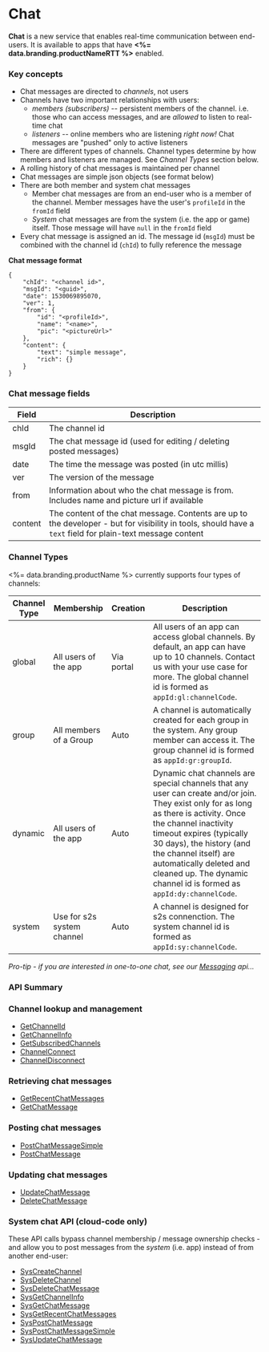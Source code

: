 # Chat

**Chat** is a new service that enables real-time communication between end-users. It is available to apps that have **<%= data.branding.productNameRTT %>** enabled.

### Key concepts

-   Chat messages are directed to _channels_, not users
-   Channels have two important relationships with users:
    -   _members (subscribers)_ -- persistent members of the channel. i.e. those who can access messages, and are _allowed_ to listen to real-time chat
    -   _listeners_ -- online members who are listening _right now!_ Chat messages are "pushed" only to active listeners
-   There are different types of channels. Channel types determine by how members and listeners are managed. See _Channel Types_ section below.
-   A rolling history of chat messages is maintained per channel
-   Chat messages are simple json objects (see format below)
-   There are both member and system chat messages
    -   Member chat messages are from an end-user who is a member of the channel. Member messages have the user's `profileId` in the `fromId` field
    -   _System_ chat messages are from the system (i.e. the app or game) itself. Those message will have `null` in the `fromId` field
-   Every chat message is assigned an id. The message id (`msgId`) must be combined with the channel id (`chId`) to fully reference the message

**Chat message format**

```
{
    "chId": "<channel id>",
    "msgId": "<guid>",
    "date": 1530069895070,
    "ver": 1,
    "from": {
        "id": "<profileId>",
        "name": "<name>",
        "pic": "<pictureUrl>"
    },
    "content": {
        "text": "simple message",
        "rich": {}
    }
}
```

### Chat message fields

| Field   | Description                                                                                                                                                |
| ------- | ---------------------------------------------------------------------------------------------------------------------------------------------------------- |
| chId    | The channel id                                                                                                                                             |
| msgId   | The chat message id (used for editing / deleting posted messages)                                                                                          |
| date    | The time the message was posted (in utc millis)                                                                                                            |
| ver     | The version of the message                                                                                                                                 |
| from    | Information about who the chat message is from. Includes name and picture url if available                                                                 |
| content | The content of the chat message. Contents are up to the developer - but for visibility in tools, should have a `text` field for plain-text message content |

### Channel Types

<%= data.branding.productName %> currently supports four types of channels:

| Channel Type | Membership                 | Creation   | Description                                                                                                                                                                                                                                                                                                                                    |
| ------------ | -------------------------- | ---------- | ---------------------------------------------------------------------------------------------------------------------------------------------------------------------------------------------------------------------------------------------------------------------------------------------------------------------------------------------- |
| global       | All users of the app       | Via portal | All users of an app can access global channels. By default, an app can have up to 10 channels. Contact us with your use case for more. The global channel id is formed as `appId:gl:channelCode`.                                                                                                                                              |
| group        | All members of a Group     | Auto       | A channel is automatically created for each group in the system. Any group member can access it. The group channel id is formed as `appId:gr:groupId`.                                                                                                                                                                                         |
| dynamic      | All users of the app       | Auto       | Dynamic chat channels are special channels that any user can create and/or join. They exist only for as long as there is activity. Once the channel inactivity timeout expires (typically 30 days), the history (and the channel itself) are automatically deleted and cleaned up. The dynamic channel id is formed as `appId:dy:channelCode`. |
| system       | Use for s2s system channel | Auto       | A channel is designed for s2s connenction. The system channel id is formed as `appId:sy:channelCode`.                                                                                                                                                                                                                                          |

_Pro-tip - if you are interested in one-to-one chat, see our [Messaging](/api/capi/messaging) api..._

### API Summary

### Channel lookup and management

-   [GetChannelId](/api/capi/chat/getchannelid)
-   [GetChannelInfo](/api/capi/chat/getchannelinfo)
-   [GetSubscribedChannels](/api/capi/chat/getsubscribedchannels)
-   [ChannelConnect](/api/capi/chat/channelconnect)
-   [ChannelDisconnect](/api/capi/chat/channeldisconnect)

### Retrieving chat messages

-   [GetRecentChatMessages](/api/capi/chat/getrecentchatmessages)
-   [GetChatMessage](/api/capi/chat/getchatmessage)

### Posting chat messages

-   [PostChatMessageSimple](/api/capi/chat/postchatmessagesimple)
-   [PostChatMessage](/api/capi/chat/postchatmessage)

### Updating chat messages

-   [UpdateChatMessage](/api/capi/chat/updatechatmessage)
-   [DeleteChatMessage](/api/capi/chat/deletechatmessage)

### System chat API (cloud-code only)

These API calls bypass channel membership / message ownership checks - and allow you to post messages from the _system_ (i.e. app) instead of from another end-user:

-   [SysCreateChannel](/api/capi/chat/syscreatechannel)
-   [SysDeleteChannel](/api/capi/chat/sysdeletechannel)
-   [SysDeleteChatMessage](/api/capi/chat/sysdeletechatmessage)
-   [SysGetChannelInfo](/api/capi/chat/sysgetchannelinfo)
-   [SysGetChatMessage](/api/capi/chat/sysgetchatmessage)
-   [SysGetRecentChatMessages](/api/capi/chat/sysgetrecentchatmessages)
-   [SysPostChatMessage](/api/capi/chat/syspostchatmessage)
-   [SysPostChatMessageSimple](/api/capi/chat/syspostchatmessagesimple)
-   [SysUpdateChatMessage](/api/capi/chat/sysupdatechatmessage)

<DocCardList />
